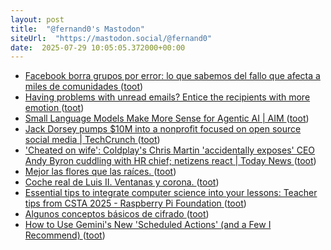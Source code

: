 ```yaml
---
layout: post
title:  "@fernand0's Mastodon"
siteUrl:  "https://mastodon.social/@fernand0"
date:  2025-07-29 10:05:05.372000+00:00
---
```

*  [Facebook borra grupos por error: lo que sabemos del fallo que afecta a miles de comunidades ](https://wwwhatsnew.com/2025/06/28/facebook-borra-grupos-por-error-lo-que-sabemos-del-fallo-que-afecta-a-miles-de-comunidades) ([toot](https://mastodon.social/@fernand0/114935955807897781))
*  [Having problems with unread emails? Entice the recipients with more emotion   ](https://news.umich.edu/having-problems-with-unread-emails-entice-the-recipients-with-more-emotion/) ([toot](https://mastodon.social/@fernand0/114935770213302314))
*  [Small Language Models Make More Sense for Agentic AI \| AIM ](https://analyticsindiamag.com/global-tech/small-language-models-make-more-sense-for-agentic-ai) ([toot](https://mastodon.social/@fernand0/114935514197494618))
*  [Jack Dorsey pumps $10M into a nonprofit focused on open source social media \| TechCrunch ](https://techcrunch.com/2025/07/16/jack-dorsey-pumps-10m-into-a-nonprofit-focused-on-open-source-social-media) ([toot](https://mastodon.social/@fernand0/114933885762662603))
*  [&#39;Cheated on wife&#39;: Coldplay&#39;s Chris Martin &#39;accidentally exposes&#39; CEO Andy Byron cuddling with HR chief; netizens react \| Today News  ](https://www.livemint.com/news/us-news/cheated-on-wife-coldplays-chris-martin-accidentally-exposes-andy-byron-cuddling-with-hr-chief-kristin-cabot-11752761361240.html) ([toot](https://mastodon.social/@fernand0/114931971923235438))
*  [Mejor las flores que las raíces. ](https://avecesunafoto.wordpress.com/2025/07/28/mejor-las-flores-que-las-raices) ([toot](https://mastodon.social/@fernand0/114931927006067927))
*  [Coche real de Luis II. Ventanas y corona. ](https://www.flickr.com/photos/fernand0/54654304286) ([toot](https://mastodon.social/@fernand0/114931860658000706))
*  [Essential tips to integrate computer science into your lessons: Teacher tips from CSTA 2025 - Raspberry Pi Foundation ](https://www.raspberrypi.org/blog/teacher-tips-csta-2025-integrating-computer-science) ([toot](https://mastodon.social/@fernand0/114931726538096117))
*  [Algunos conceptos básicos de cifrado ](http://fernand0.github.io//cifrado-ideas-principales) ([toot](https://mastodon.social/@fernand0/114931587164840635))
*  [How to Use Gemini's New 'Scheduled Actions' (and a Few I Recommend) ](https://lifehacker.com/tech/gemini-scheduled-action) ([toot](https://mastodon.social/@fernand0/114931507892348417))

